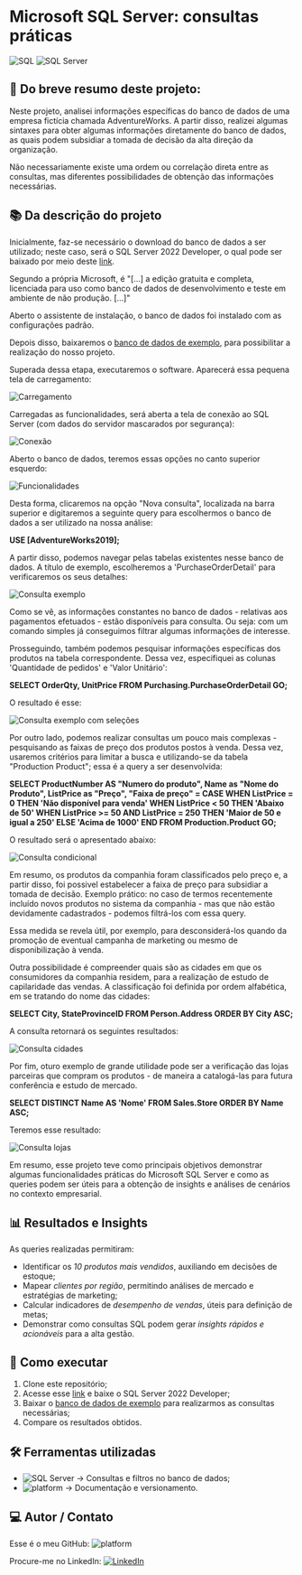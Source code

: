 # Microsoft SQL Server: consultas práticas

![SQL](https://img.shields.io/badge/SQL-4479A1?style=for-the-badge&logo=database&logoColor=white)
![SQL Server](https://img.shields.io/badge/Microsoft%20SQL%20Server-CC2927?style=for-the-badge&logo=microsoftsqlserver&logoColor=white)

## 📖 Do breve resumo deste projeto:

Neste projeto, analisei informações específicas do banco de dados de uma empresa fictícia chamada AdventureWorks. A partir disso, realizei algumas sintaxes para obter algumas informações diretamente do banco de dados, as quais podem subsidiar a tomada de decisão da alta direção da organização.

Não necessariamente existe uma ordem ou correlação direta entre as consultas, mas diferentes possibilidades de obtenção das informações necessárias.

## 📚 Da descrição do projeto

Inicialmente, faz-se necessário o download do banco de dados a ser utilizado; neste caso, será o SQL Server 2022 Developer, o qual pode ser baixado por meio deste [link](https://www.microsoft.com/pt-br/sql-server/sql-server-downloads?msockid=0ebd254409da6bd21228330908a36a31).

Segundo a própria Microsoft, é "[...] a edição gratuita e completa, licenciada para uso como banco de dados de desenvolvimento e teste em ambiente de não produção. [...]"

Aberto o assistente de instalação, o banco de dados foi instalado com as configurações padrão.

Depois disso, baixaremos o [banco de dados de exemplo](https://learn.microsoft.com/pt-br/sql/samples/adventureworks-install-configure?view=sql-server-ver17), para possibilitar a realização do nosso projeto.

Superada dessa etapa, executaremos o software. Aparecerá essa pequena tela de carregamento:

![Carregamento](imagens/1%20-%20Abertura%20SQL%20Server.png)

Carregadas as funcionalidades, será aberta a tela de conexão ao SQL Server (com dados do servidor mascarados por segurança):

![Conexão](imagens/2%20-%20Tela%20de%20login.png)

Aberto o banco de dados, teremos essas opções no canto superior esquerdo:

![Funcionalidades](imagens/3%20-%20funcionalidades%20SQL%20Server.png)

Desta forma, clicaremos na opção "Nova consulta", localizada na barra superior e digitaremos a seguinte query para escolhermos o banco de dados a ser utilizado na nossa análise:

**USE [AdventureWorks2019];**

A partir disso, podemos navegar pelas tabelas existentes nesse banco de dados. A título de exemplo, escolheremos a 'PurchaseOrderDetail' para verificaremos os seus detalhes:

![Consulta exemplo](imagens/4%20-%20consulta%20exemplo.png)

Como se vê, as informações constantes no banco de dados - relativas aos pagamentos efetuados - estão disponíveis para consulta. Ou seja: com um comando simples já conseguimos filtrar algumas informações de interesse.

Prosseguindo, também podemos pesquisar informações específicas dos produtos na tabela correspondente. Dessa vez, especifiquei as colunas 'Quantidade de pedidos' e 'Valor Unitário':

**SELECT OrderQty, UnitPrice FROM Purchasing.PurchaseOrderDetail GO;**

O resultado é esse:

![Consulta exemplo com seleções](imagens/5%20-%20consulta%20exemplo%20com%20seleção%20de%20colunas.png)

Por outro lado, podemos realizar consultas um pouco mais complexas - pesquisando as faixas de preço dos produtos postos à venda. Dessa vez, usaremos critérios para limitar a busca e utilizando-se da tabela "Production Product"; essa é a query a ser desenvolvida:

**SELECT ProductNumber AS "Numero do produto", Name as "Nome do Produto", ListPrice as "Preço",
"Faixa de preço" =
CASE WHEN ListPrice = 0 THEN 'Não disponível para venda'
WHEN ListPrice < 50 THEN 'Abaixo de 50'
WHEN ListPrice >= 50 AND ListPrice = 250 THEN 'Maior de 50 e igual a 250'
ELSE 'Acima de 1000'
END
FROM Production.Product
GO;**

O resultado será o apresentado abaixo:

![Consulta condicional](imagens/6%20-%20consulta%20condicional.png)

Em resumo, os produtos da companhia foram classificados pelo preço e, a partir disso, foi possivel estabelecer a faixa de preço para subsidiar a tomada de decisão. Exemplo prático: no caso de termos recentemente incluído novos produtos no sistema da companhia - mas que não estão devidamente cadastrados - podemos filtrá-los com essa query.

Essa medida se revela útil, por exemplo, para desconsiderá-los quando da promoção de eventual campanha de marketing ou mesmo de disponibilização à venda.

Outra possibilidade é compreender quais são as cidades em que os consumidores da companhia residem, para a realização de estudo de capilaridade das vendas. A classificação foi definida por ordem alfabética, em se tratando do nome das cidades:

**SELECT City, StateProvinceID FROM Person.Address ORDER BY City ASC;**

A consulta retornará os seguintes resultados:

![Consulta cidades](imagens/7%20-%20consulta%20ordem%20alfabética.png)

Por fim, oturo exemplo de grande utilidade pode ser a verificação das lojas parceiras que compram os produtos - de maneira a catalogá-las para futura conferência e estudo de mercado.

**SELECT DISTINCT Name AS 'Nome' FROM Sales.Store ORDER BY Name ASC;**

Teremos esse resultado:

![Consulta lojas](imagens/8%20-%20consulta%20lojas.png)

Em resumo, esse projeto teve como principais objetivos demonstrar algumas funcionalidades práticas do Microsoft SQL Server e como as queries podem ser úteis para a obtenção de insights e análises de cenários no contexto empresarial.

## 📊 Resultados e Insights

As queries realizadas permitiram:

- Identificar os _10 produtos mais vendidos_, auxiliando em decisões de estoque;
- Mapear _clientes por região_, permitindo análises de mercado e estratégias de marketing;
- Calcular indicadores de _desempenho de vendas_, úteis para definição de metas;
- Demonstrar como consultas SQL podem gerar _insights rápidos e acionáveis_ para a alta gestão.

## 🚀 Como executar

1. Clone este repositório;
2. Acesse esse [link](https://www.microsoft.com/pt-br/sql-server/sql-server-downloads?msockid=0ebd254409da6bd21228330908a36a31) e baixe o SQL Server 2022 Developer;
3. Baixar o [banco de dados de exemplo](https://learn.microsoft.com/pt-br/sql/samples/adventureworks-install-configure?view=sql-server-ver17) para realizarmos as consultas necessárias;
4. Compare os resultados obtidos.

## 🛠 Ferramentas utilizadas

- ![SQL Server](https://img.shields.io/badge/Microsoft%20SQL%20Server-CC2927?style=for-the-badge&logo=microsoftsqlserver&logoColor=white) → Consultas e filtros no banco de dados;
- ![platform](https://img.shields.io/badge/platform-GitHub-lightgrey) → Documentação e versionamento.

## 💻 Autor / Contato

Esse é o meu GitHub: ![platform](https://img.shields.io/badge/platform-GitHub-lightgrey)

Procure-me no LinkedIn: [![LinkedIn](https://img.shields.io/badge/LinkedIn-0077B5?style=for-the-badge&logo=linkedin&logoColor=white)](https://www.linkedin.com/in/ricardogarcia56/)
